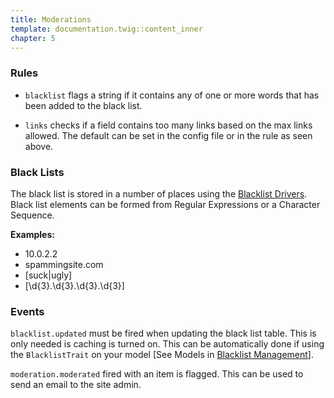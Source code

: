 ```yaml
---
title: Moderations
template: documentation.twig::content_inner
chapter: 5
---
```

### Rules

- `blacklist` flags a string if it contains any of one or more words that has been added to the black list.

- `links` checks if a field contains too many links based on the max links allowed. The default can be set in the config file or in the rule as seen above.

### Black Lists

The black list is stored in a number of places using the [Blacklist Drivers](/projects/laravel-moderate/doc/blacklist-drivers.html). Black list elements can be formed from Regular Expressions or a Character Sequence.

**Examples:**

- 10.0.2.2
- spammingsite.com
- [suck|ugly]
- [\d{3}\.\d{3}\.\d{3}\.\d{3}]


### Events

`blacklist.updated` must be fired when updating the black list table. This is only needed is caching is turned on. This can be automatically done if using the `BlacklistTrait` on your model [See Models in [Blacklist Management](/projects/laravel-moderate/doc/blacklist-management.html)].

`moderation.moderated` fired with an item is flagged. This can be used to send an email to the site admin.